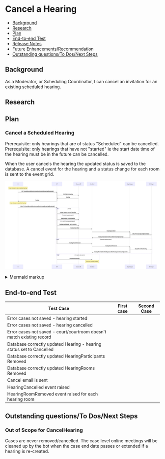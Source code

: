 <!-- omit in toc -->

# Cancel a Hearing

- [Background](#background)
- [Research](#research)
- [Plan](#plan)
- [End-to-end Test](#end-to-end-test)
- [Release Notes](#release-notes)
- [Future Enhancements/Recommendation](#future-enhancementsrecommendation)
- [Outstanding questions/To Dos/Next Steps](#outstanding-questionsto-dosnext-steps)

## Background

As a Moderator, or Scheduling Coordinator, I can cancel an invitation for an existing scheduled hearing.

## Research

## Plan

### Cancel a Scheduled Hearing

Prerequisite: only hearings that are of status "Scheduled" can be cancelled.
Prerequisite: only hearings that have not "started" ie the start date time of the hearing must be in the future can be cancelled.

When the user cancels the hearing the updated status is saved to the database. A cancel event for the hearing and a
status change for each room is sent to the event grid.

<!-- generated by mermaid compile action - START -->

![~mermaid diagram 1~](../../images/docs_wiki_features_cancel-hearing-md-1.png)

<details>
  <summary>Mermaid markup</summary>

```mermaid
sequenceDiagram
Note over UI: User chooses to view an existing hearing
    UI ->>+ API: GET /courts/{courtId}/courtrooms/{courtroomId}/hearings/{hearingId}
    API -->> Cosmos DB: RETRIEVE hearing

    Cosmos DB ->> API: hearing
    API ->>- UI: hearing

    Note over UI: User chooses to cancel the hearing
    UI ->>+ API: DELETE /courts/{courtId}/courtrooms/{courtroomId}/hearings/{hearingId}
    par Once
      API ->> Cosmos DB: Update hearing - set to Cancelled
    and For each hearing room
      API ->> Cosmos DB: hearing room - set to Inactive
    and For each hearing participant
      API ->> Cosmos DB: hearing participants - set to Inactive
    end
    API ->> EventGrid: HearingCancelled
    EventGrid -)+ GraphAdapter: HearingCancelled
    GraphAdapter ->> MS Graph: DELETE /users/{userId}/events/{id}
    GraphAdapter ->>- EventGrid: HearingCalendarEventCancelled /hearing/hearingId
    loop For each hearing room
      API ->>- EventGrid: HearingRoomRemoved
      EventGrid -)+ GraphAdapter: HearingRoomRemoved
      GraphAdapter ->> MS Graph: DELETE /onlineMeeting
      GraphAdapter ->>- EventGrid: HearingRoomOnlineMeetingCancelled /hearingroom/hearingRoomId
    end
    loop For each solo room
      API ->> EventGrid: SoloRoomRemoved
      Note over EventGrid: This is not currently handled
    end
```

</details>
<!-- generated by mermaid compile action - END -->

## End-to-end Test

| Test Case                                                             | First case | Second Case |
| --------------------------------------------------------------------- | ---------- | ----------- |
| Error cases not saved - hearing started                               |            |             |
| Error cases not saved - hearing cancelled                             |            |             |
| Error cases not saved - court/courtroom doesn't match existing record |            |             |
| Database correctly updated Hearing - hearing status set to Cancelled  |            |             |
| Database correctly updated HearingParticipants Removed                |            |             |
| Database correctly updated HearingRooms Removed                       |            |             |
| Cancel email is sent                                                  |            |             |
| HearingCancelled event raised                                         |            |             |
| HearingRoomRemoved event raised for each hearing room                 |            |             |

## Outstanding questions/To Dos/Next Steps

### Out of Scope for CancelHearing

Cases are never removed/cancelled. The case level online meetings will be cleaned up by the bot when the case end date
passes or extended if a hearing is re-created.
